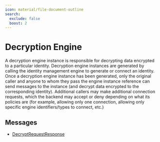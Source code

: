 ```yaml
---
icon: material/file-document-outline
search:
  exclude: false
  boost: 2
---
```


# Decryption Engine

A decryption engine instance is responsible for decrypting data encrypted to a particular identity. Decryption engine instances are generated by calling the identity management engine to generate or connect an identity. Once a decryption engine instance has been generated, only the original caller and anyone to whom they pass the engine instance reference can send messages to the instance (and decrypt data encrypted to the corresponding identity). Additional callers may make additional connection requests, which the backend may accept or deny depending on what its policies are (for example, allowing only one connection, allowing only specific engine identifiers/types to connect, etc.)

## Messages

- [DecryptRequestResponse](./decryption/decrypt-request-response.md)
